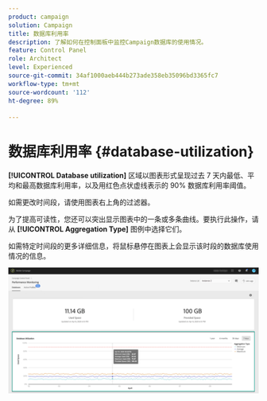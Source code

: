 ```yaml
---
product: campaign
solution: Campaign
title: 数据库利用率
description: 了解如何在控制面板中监控Campaign数据库的使用情况。
feature: Control Panel
role: Architect
level: Experienced
source-git-commit: 34af1000aeb444b273ade358eb35096bd3365fc7
workflow-type: tm+mt
source-wordcount: '112'
ht-degree: 89%

---
```


# 数据库利用率 {#database-utilization}

**[!UICONTROL Database utilization]** 区域以图表形式呈现过去 7 天内最低、平均和最高数据库利用率，以及用红色点状虚线表示的 90% 数据库利用率阈值。

如需更改时间段，请使用图表右上角的过滤器。

为了提高可读性，您还可以突出显示图表中的一条或多条曲线。要执行此操作，请从 **[!UICONTROL Aggregation Type]** 图例中选择它们。

如需特定时间段的更多详细信息，将鼠标悬停在图表上会显示该时段的数据库使用情况的信息。

![](assets/databases_dashboard_detail.png)
